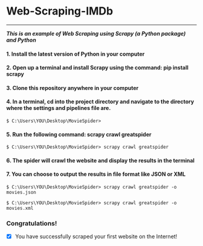 # Web-Scraping-IMDb
------

***This is an example of Web Scraping using Scrapy (a Python package) and Python***

#### 1. Install the latest version of Python in your computer
#### 2. Open up a terminal and install Scrapy using the command: pip install scrapy
#### 3. Clone this repository anywhere in your computer

#### 4. In a terminal, cd into the project directory and navigate to the directory where the settings and pipelines file are.

    $ C:\Users\YOU\Desktop\MovieSpider>

#### 5. Run the following command: scrapy crawl greatspider

    $ C:\Users\YOU\Desktop\MovieSpider> scrapy crawl greatspider

#### 6. The spider will crawl the website and display the results in the terminal
#### 7. You can choose to output the results in file format like JSON or XML

    $ C:\Users\YOU\Desktop\MovieSpider> scrapy crawl greatspider -o movies.json

    $ C:\Users\YOU\Desktop\MovieSpider> scrapy crawl greatspider -o movies.xml


### Congratulations!
- [X] You have successfully scraped your first website on the Internet!
